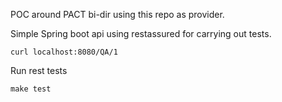 POC around PACT bi-dir using this repo as provider.

Simple Spring boot api using restassured for carrying out tests.

`curl localhost:8080/QA/1`

Run rest tests

`make test`